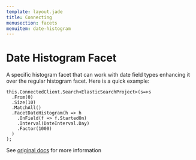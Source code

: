 ```yaml
---
template: layout.jade
title: Connecting
menusection: facets
menuitem: date-histogram
---
```



# Date Histogram Facet

A specific histogram facet that can work with date field types enhancing it over the regular histogram facet. Here is a quick example:

    this.ConnectedClient.Search<ElasticSearchProject>(s=>s
      .From(0)
      .Size(10)
      .MatchAll()
      .FacetDateHistogram(h => h
        .OnField(f => f.StartedOn)
        .Interval(DateInterval.Day)
        .Factor(1000)
      )
    );

See [original docs](http://www.elasticsearch.org/guide/en/elasticsearch/reference/current/search-facets-date-histogram-facet.html) for more information